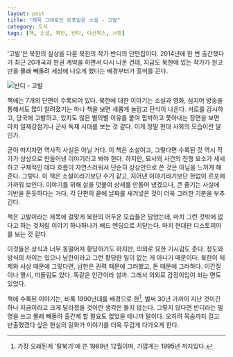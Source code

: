 ```yaml
---
layout: post
title: "제목 그대로인 르포같은 소설 - 고발"
category: 도서
tags: [책, 소설, 북한, 반디, 다산북스, 서평]
---
```


'고발'은 북한의 실상을 다룬 북한의 작가 반디의 단편집이다.
2014년에 한 번 출간했다가 최근 20개국과 판권 계약을 하면서 다시 나온 건데,
지금도 북한에 있는 작가가 원고만을 몰래 빼돌려 세상에 나오게 했다는 배경부터가 흥미를 끈다.

![반디 - 고발](https://lh3.googleusercontent.com/-SrMnFcA_-Mo/WNp8eIB_sbI/AAAAAAAATNc/NiQVG7m7FzEQnLHJQ1Qn8xebPr6CaeqogCE0/s360/the-accusation-book.jpg "마치 르포같은 북한 이야기가 무겁게 내려앉는다.")

책에는 7개의 단편이 수록되어 있다.
북한에 대한 이야기는 소설과 영화, 심지어 방송을 통해서도 많이 알려졌기는 하나
책을 보면 새롭게 놀랍고 탄식이 나온다.
서로를 감시하고, 당국에 고발하고, 있지도 않은 별의별 이유를 붙여 핍박하고 쫓아내는 장면을 보면 마치 일제강점기나 군사 독재 시대를 보는 것 같다.
이게 정말 현대 사회의 모습이란 말인가.

굳이 따지자면 역사적 사실은 아닐 거다.
이 책은 소설이고, 그렇다면 수록된 것 역시 작가가 상상으로 만들어낸 이야기라고 봐야 한다.
하지만, 묘사와 사건의 진행 요소가 세세하고 구체적인 데다 흐름이 자연스러워서 단순히 상상만으로 쓴 것은 아님을 느끼게 해준다.
그렇다.
이 책은 소설이라기보단 수기 같고, 지어낸 이야기라기보단 한없이 르포에 가까워 보인다.
이야기를 위해 살을 덧붙여 상세를 만들어 냈겠으나, 큰 줄기는 사실에 기반을 둔듯하다는 거다.
각 단편의 끝에 날짜를 새겨넣은 것이 더욱 그러한 기분을 부추긴다.

책은 고발이라는 제목에 걸맞게 북한의 어두운 모습들은 담았는데,
마치 그런 것밖에 없다고 하는 것처럼 이야기 하나하나가 배드 엔딩으로 치닫는다.
마치 현대판 디스토피아를 보는 것 같다.

이것들은 상식과 너무 동떨어져 황당하기도 하지만, 의외로 묘한 기시감도 준다.
정도와 방식의 차이는 있으나 남한이라고 그런 황당한 일이 없는 게 아니기 때문이다.
북한이 체제와 사상 때문에 그렇다면, 남한은 권력 때문에 그러했고, 돈 때문에 그러하다.
이간질이나 멸시, 따돌림도 있다.
똑같은 인간이라 설까.
그래서 의외로 감정이입이 되는 면도 있었다.

책에 수록된 이야기는, 비록 1990년대를 배경으로 한[^1], 벌써 30년 가까이 지난 것이긴 하나
지금이라고 크게 달라졌을 것이란 생각은 들지 않는다.
그렇지 않다면 반디라는 필명을 쓰고 몰래 빼돌려 출간케 할 필요도 없었을 테니까 말이다.
오히려 목숨까지 걸고 반출했겠다 싶은 현실의 일화가 이야기를 더욱 무겁게 다가오게 한다.

[^1]: 가장 오래된게 '탈북기'에 쓴 1989년 12월이며, 가깝게는 1995년 까지있다.
